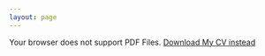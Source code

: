 ```yaml
---
layout: page
---
```



<div class="cv-container">
<object
	data="./NishaNkya.pdf#view=FitH"
	type="application/pdf"
	width="100%"
	height="1000vh"
	title="Nisha Nkya's CV"
>
<p>Your browser does not support PDF Files. <a href="./NishaNkya.pdf">Download My CV instead</a></p>
</object>
</div>


<style scoped>
	

</style>

